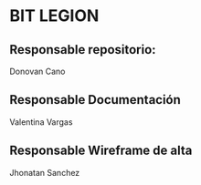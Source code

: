 # BIT LEGION
## Responsable repositorio:
Donovan Cano 
## Responsable Documentación 
Valentina Vargas
## Responsable Wireframe de alta
Jhonatan Sanchez

